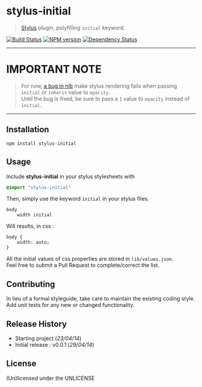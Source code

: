 # stylus-initial

> [Stylus](http://learnboost.github.io/stylus/) plugin, polyfilling `initial` keyword.

[![Build Status](https://secure.travis-ci.org/leny/stylus-initial.png?branch=master)](http://travis-ci.org/leny/stylus-initial) [![NPM version](https://badge.fury.io/js/stylus-initial.png)](http://badge.fury.io/js/stylus-initial) [![Dependency Status](https://david-dm.org/leny/stylus-initial.png)](https://david-dm.org/leny/stylus-initial)

* * *

# IMPORTANT NOTE

> For now, [a bug in nib](https://github.com/visionmedia/nib/pull/252) make stylus rendering fails when passing `initial` or `inherit` value to `opacity`.  
> Until the bug is fixed, be sure to pass a `1` value to `opacity` instead of `initial`.

* * *

## Installation

```
npm install stylus-initial
```

## Usage

Include **stylus-initial** in your stylus stylesheets with

```css
@import "stylus-initial"
```

Then, simply use the keyword `initial` in your stylus files.

```stylus
body
    width initial
```

Will results, in css : 

```stylus
body {
    width: auto;
}
```

All the initial values of css properties are stored in `lib/values.json`.  
Feel free to submit a Pull Request to complete/correct the list.

## Contributing

In lieu of a formal styleguide, take care to maintain the existing coding style.  
Add unit tests for any new or changed functionality.

## Release History

* Starting project (*23/04/14*)
* Initial release : v0.0.1 (*29/04/14*)

## License
(Un)licensed under the UNLICENSE
